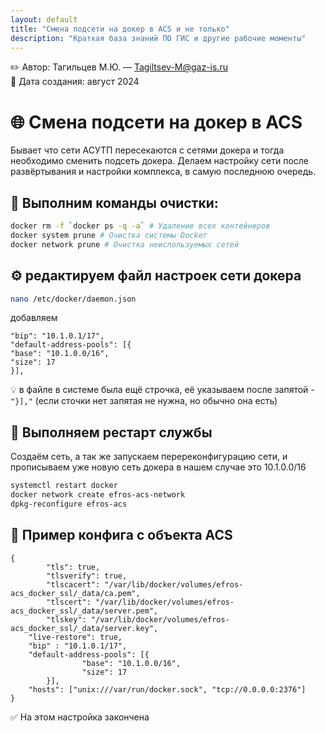 ```yaml
---
layout: default
title: "Смена подсети на докер в ACS и не только"
description: "Краткая база знаний ПО ГИС и другие рабочие моменты"
---
```



✏️ Автор: Тагильцев М.Ю. —  Tagiltsev-M@gaz-is.ru <br>
📆 Дата создания: август 2024 <br>

# 🌐 Смена подсети на докер в ACS

Бывает что сети АСУТП пересекаются с сетями докера и тогда необходимо сменить подсеть докера.
Делаем настройку сети после развёртывания и настройки комплекса, в самую последнюю очередь.

## 🧹 Выполним команды очистки:

```bash
docker rm -f `docker ps -q -a` # Удаление всех контейнеров
docker system prune # Очистка системы Docker
docker network prune # Очистка неиспользуемых сетей
```

## ⚙️ редактируем файл настроек сети докера

```bash
nano /etc/docker/daemon.json
```

добавляем

```text
"bip": "10.1.0.1/17",
"default-address-pools": [{
"base": "10.1.0.0/16",
"size": 17
}],
```

💡 в файле в системе была ещё строчка, её указываем после запятой - `"}],"`  (если сточки нет запятая не нужна, но обычно она есть)

## 🔁 Выполняем рестарт службы <br>

Cоздаём сеть, а так же запускаем перереконфигурацию сети, и прописываем уже новую сеть докера
в нашем случае это 10.1.0.0/16

```bash
systemctl restart docker
docker network create efros-acs-network
dpkg-reconfigure efros-acs
```

## 🧩 Пример конфига с объекта ACS

```text
{
        "tls": true,
        "tlsverify": true,
        "tlscacert": "/var/lib/docker/volumes/efros-acs_docker_ssl/_data/ca.pem",
        "tlscert": "/var/lib/docker/volumes/efros-acs_docker_ssl/_data/server.pem",
        "tlskey": "/var/lib/docker/volumes/efros-acs_docker_ssl/_data/server.key",
    "live-restore": true,
    "bip" : "10.1.0.1/17",
    "default-address-pools": [{
                "base": "10.1.0.0/16",
                "size": 17
        }],
    "hosts": ["unix:///var/run/docker.sock", "tcp://0.0.0.0:2376"]
}
```

✅ На этом настройка закончена

